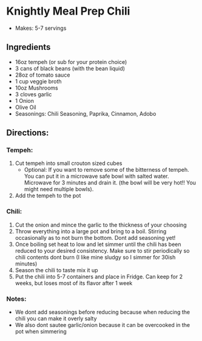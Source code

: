# Knightly Meal Prep Chili 

- Makes: 5-7 servings

## Ingredients 
- 16oz tempeh (or sub for your protein choice)
- 3 cans of black beans (with the bean liquid)
- 28oz of tomato sauce
- 1 cup veggie broth
- 10oz Mushrooms
- 3 cloves garlic
- 1 Onion
- Olive Oil
- Seasonings: Chili Seasoning, Paprika, Cinnamon, Adobo

## Directions:
### Tempeh:
1. Cut tempeh into small crouton sized cubes
    - Optional: If you want to remove some of the bitterness of tempeh. You can put it in a microwave safe bowl with salted water. Microwave for 3 minutes and drain it. (the bowl will be very hot!! You might need multiple bowls). 
2. Add the tempeh to the pot

### Chili:
1. Cut the onion and mince the garlic to the thickness of your choosing
2. Throw everything into a large pot and bring to a boil. Stirring occasionally as to not burn the bottom. Dont add seasoning yet!
3. Once boiling set heat to low and let simmer until the chili has been reduced to your desired consistency. Make sure to stir periodically so chili contents dont burn (I like mine sludgy so I simmer for 30ish minutes)
4. Season the chili to taste mix it up
5. Put the chili into 5-7 containers and place in Fridge. Can keep for 2 weeks, but loses most of its flavor after 1 week

### Notes:
- We dont add seasonings before reducing because when reducing the chili you can make it overly salty
- We also dont sautee garlic/onion because it can be overcooked in the pot when simmering